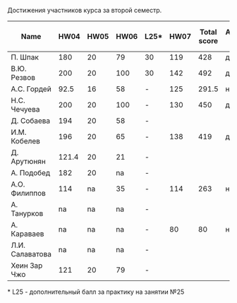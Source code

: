 Достижения участников курса за второй семестр.

| Name            | HW04  | HW05 | HW06 | L25* | HW07 | Total score | Автозачет (балл) | Допуск к зачету | Зачет (балл) |
| --------------- | ----- | ---- | ---- | ---- | ---- | ----------- | ---------------- | --------------- | ------------ |
| П. Шпак         | 180   | 20   | 79   | 30   | 119  | 428         | да (9)           | да              | да (9)       |
| В.Ю. Резвов     | 200   | 20   | 100  | 30   | 142  | 492         | да (10)          | да              | да (10)      |
| А.С. Гордей     | 92.5  | 16   | 58   | -    | 125  | 291.5       | нет              | да              |              |
| Н.С. Чечуева    | 200   | 20   | 100  | -    | 130  | 450         | да (9)           | да              | да (9)       |
| Д. Собаева      | 194   | 20   | 58   | -    |      |             |                  | да              |              |
| И.М. Кобелев    | 196   | 20   | 65   | -    | 138  | 419         | да (8)           | да              | да (8)       |
| Д. Арутюнян     | 121.4 | 20   | 21   | -    |      |             |                  | да              |              |
| А. Подобед      | 182   | 20   | na   | -    |      |             |                  | да              |              |
| А.О. Филиппов   | 114   | na   | 35   | -    | 114  | 263         | нет              | да              |              |
| А. Танурков     | na    | na   | na   | -    |      |             |                  |                 |              |
| А. Караваев     | na    | na   | na   | -    | 80   | 80          | нет              | нет             |              |
| Л.И. Салаватова | na    | na   | na   | -    |      |             |                  |                 |              |
| Хеин Зар Чжо    | 121   | 20   | 79   | -    |      |             |                  | да              |              |

\* L25 - дополнительный балл за практику на занятии №25

